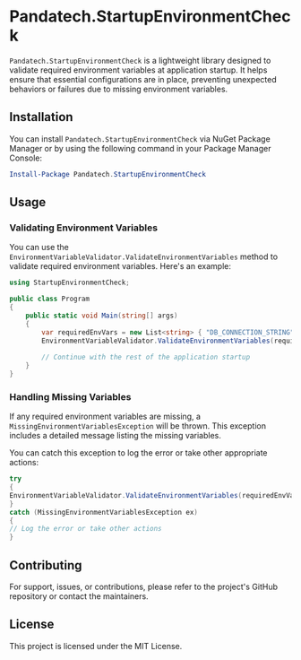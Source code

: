﻿# Pandatech.StartupEnvironmentCheck

`Pandatech.StartupEnvironmentCheck` is a lightweight library designed to validate required environment variables at
application startup. It helps ensure that essential configurations are in place, preventing unexpected behaviors or
failures due to missing environment variables.

## Installation

You can install `Pandatech.StartupEnvironmentCheck` via NuGet Package Manager or by using the following command in your
Package Manager Console:

```powershell
Install-Package Pandatech.StartupEnvironmentCheck
```

## Usage

### Validating Environment Variables

You can use the `EnvironmentVariableValidator.ValidateEnvironmentVariables` method to validate required environment
variables. Here's an example:

```csharp
using StartupEnvironmentCheck;

public class Program
{
    public static void Main(string[] args)
    {
        var requiredEnvVars = new List<string> { "DB_CONNECTION_STRING", "API_KEY" };
        EnvironmentVariableValidator.ValidateEnvironmentVariables(requiredEnvVars);
        
        // Continue with the rest of the application startup
    }
}
```

### Handling Missing Variables

If any required environment variables are missing, a `MissingEnvironmentVariablesException` will be thrown. This
exception includes a detailed message listing the missing variables.

You can catch this exception to log the error or take other appropriate actions:

```csharp
try
{
EnvironmentVariableValidator.ValidateEnvironmentVariables(requiredEnvVars);
}
catch (MissingEnvironmentVariablesException ex)
{
// Log the error or take other actions
}
```

## Contributing

For support, issues, or contributions, please refer to the project's GitHub repository or contact the maintainers.

## License

This project is licensed under the MIT License.


